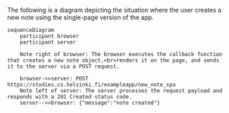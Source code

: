The following is a diagram depicting the situation where the user creates a new note using the single-page version of the app.

```mermaid
sequenceDiagram
    participant browser
    participant server

    Note right of browser: The browser executes the callback function that creates a new note object,<br>renders it on the page, and sends it to the server via a POST request.

    browser->>server: POST https://studies.cs.helsinki.fi/exampleapp/new_note_spa
    Note left of server: The server processes the request payload and responds with a 201 Created status code.
    server-->>browser: {"message":"note created"}
```